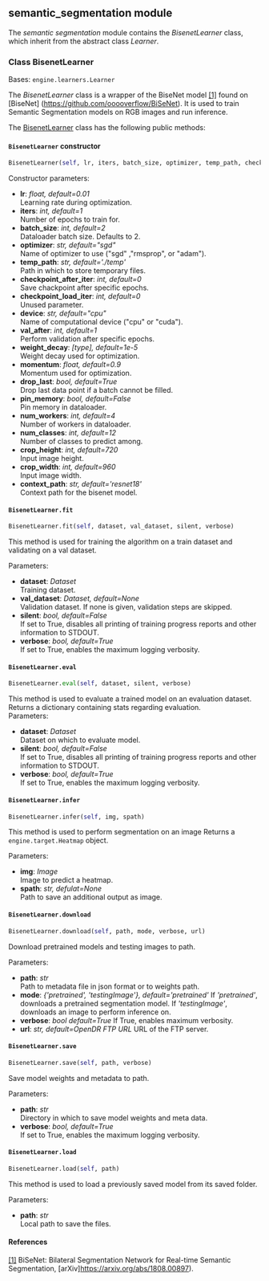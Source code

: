 ## semantic_segmentation module

The *semantic segmentation* module contains the *BisenetLearner* class, which inherit from the abstract class *Learner*.


### Class BisenetLearner
Bases: `engine.learners.Learner`

The *BisenetLearner* class is a wrapper of the BiseNet model [[1]](#bisenetp) found on [BiseNet] (https://github.com/ooooverflow/BiSeNet).
It is used to train Semantic Segmentation models on RGB images and run inference.





The [BisenetLearner](#src.opendr.perception.semantic_segmentation.bisenet.bisenet_learner.py) class has the
following public methods:

#### `BisenetLearner` constructor
```python
BisenetLearner(self, lr, iters, batch_size, optimizer, temp_path, checkpoint_after_iter, checkpoint_load_iter, device, val_after, weight_decay, momentum, drop_last, pin_memory, num_workers, num_classes, crop_height, crop_width, context_path)
```

Constructor parameters:
  - **lr**: *float, default=0.01*  
    Learning rate during optimization. 
  - **iters**: *int, default=1*  
    Number of epochs to train for. 
  - **batch_size**: *int, default=2*  
    Dataloader batch size. Defaults to 2.
  - **optimizer**: *str, default="sgd"*  
    Name of optimizer to use ("sgd" ,"rmsprop", or "adam"). 
  - **temp_path**: *str, default='./temp'*  
    Path in which to store temporary files. 
  - **checkpoint_after_iter**: *int, default=0*  
    Save chackpoint after specific epochs. 
  - **checkpoint_load_iter**: *int, default=0*  
    Unused parameter. 
  - **device**: *str, default="cpu"*  
    Name of computational device ("cpu" or "cuda"). 
  - **val_after**: *int, default=1*  
    Perform validation after specific epochs. 
  - **weight_decay**: *[type], default=1e-5*  
    Weight decay used for optimization. 
  - **momentum**: *float, default=0.9*  
    Momentum used for optimization. 
  - **drop_last**: *bool, default=True*  
    Drop last data point if a batch cannot be filled. 
  - **pin_memory**: *bool, default=False*  
    Pin memory in dataloader. 
  - **num_workers**: *int, default=4*  
    Number of workers in dataloader. 
  - **num_classes**: *int, default=12*  
    Number of classes to predict among. 
  - **crop_height**: *int, default=720*  
    Input image height.
  - **crop_width**: *int, default=960*  
    Input image width.
  - **context_path**: *str, default='resnet18'*  
    Context path for the bisenet model.


#### `BisenetLearner.fit`
```python
BisenetLearner.fit(self, dataset, val_dataset, silent, verbose)
```

This method is used for training the algorithm on a train dataset and validating on a val dataset.

Parameters:
  - **dataset**: *Dataset*    
    Training dataset.
  - **val_dataset**: *Dataset, default=None*  
    Validation dataset. If none is given, validation steps are skipped.
  - **silent**: *bool, default=False*  
    If set to True, disables all printing of training progress reports and other information to STDOUT.  
  - **verbose**: *bool, default=True*  
    If set to True, enables the maximum logging verbosity. 


#### `BisenetLearner.eval`
```python
BisenetLearner.eval(self, dataset, silent, verbose)
```
This method is used to evaluate a trained model on an evaluation dataset.
Returns a dictionary containing stats regarding evaluation.  
Parameters:
  - **dataset**: *Dataset*  
    Dataset on which to evaluate model.
  - **silent**: *bool, default=False*  
    If set to True, disables all printing of training progress reports and other information to STDOUT.  
  - **verbose**: *bool, default=True*  
    If set to True, enables the maximum logging verbosity. 



#### `BisenetLearner.infer`
```python
BisenetLearner.infer(self, img, spath)
```

This method is used to perform segmentation on an image
Returns a `engine.target.Heatmap` object.

Parameters:
  - **img**: *Image*  
    Image to predict a heatmap.
  - **spath**: *str, defulat=None*     
    Path to save an additional output as image.  


#### `BisenetLearner.download`
```python
BisenetLearner.download(self, path, mode, verbose, url)
```

Download pretrained models and testing images to path.

Parameters:
- **path**: *str*  
  Path to metadata file in json format or to weights path.
- **mode**: *{'pretrained', 'testingImage'}, default='pretrained'*
  If *'pretrained'*, downloads a pretrained segmentation model. If *'testingImage'*, downloads an image to perform inference on. 
- **verbose**: *bool default=True*
  If True, enables maximum verbosity.
- **url**: *str, default=OpenDR FTP URL* 
  URL of the FTP server.


#### `BisenetLearner.save`
```python
BisenetLearner.save(self, path, verbose)
```

Save model weights and metadata to path.

Parameters:
- **path**: *str*  
  Directory in which to save model weights and meta data.
- **verbose**: *bool, default=True*  
  If set to True, enables the maximum logging verbosity. 


#### `BisenetLearner.load`
```python
BisenetLearner.load(self, path)
```

This method is used to load a previously saved model from its saved folder.


Parameters:
- **path**: *str*  
  Local path to save the files.



#### References
<a name="bisenetp" href="https://arxiv.org/abs/1808.00897">[1]</a> BiSeNet: Bilateral Segmentation Network for Real-time Semantic Segmentation,
[arXiv]https://arxiv.org/abs/1808.00897).  
